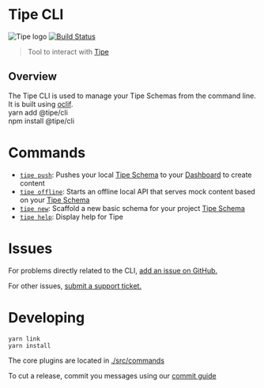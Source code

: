 # Tipe CLI

![Tipe logo](https://cdn.tipe.io/tipe/tipe-cat-no-text.svg)
[![Build Status](https://travis-ci.com/tipeio/tipe-cli.svg?token=mE8qfws6qu8ishNcR5Zr&branch=master)](https://travis-ci.com/tipeio/tipe-cli)

> Tool to interact with [Tipe](https://tipe.io)

## Overview

The Tipe CLI is used to manage your Tipe Schemas from the command line. It is built using [oclif](https://oclif.io/). <br>
yarn add @tipe/cli <br>
npm install @tipe/cli

# Commands

- [`tipe push`](docs/push.md): Pushes your local [Tipe Schema](https://github.com/tipeio/schema) to your [Dashboard](https://tipe.io) to create content
- [`tipe offline`](docs/push.md): Starts an offline local API that serves mock content based on your [Tipe Schema](https://github.com/tipeio/schema)
- [`tipe new`](docs/new.md): Scaffold a new basic schema for your project [Tipe Schema](https://github.com/tipeio/schema)
- [`tipe help`](docs/help.md): Display help for Tipe

# Issues

For problems directly related to the CLI, [add an issue on GitHub.](https://github.com/tipeio/tipe-cli/issues)

For other issues, [submit a support ticket.](https://tipe.io)

# Developing

```
yarn link
yarn install
```

The core plugins are located in [./src/commands](./src/commands)

To cut a release, commit you messages using our [commit guide](https://github.com/tipeio/tipe-conventions/blob/4987a13f29bc7e5fcbb428dd7b245fedcd5bf6ce/COMMIT_CONVENTION.md#git-commit-message-convention)
